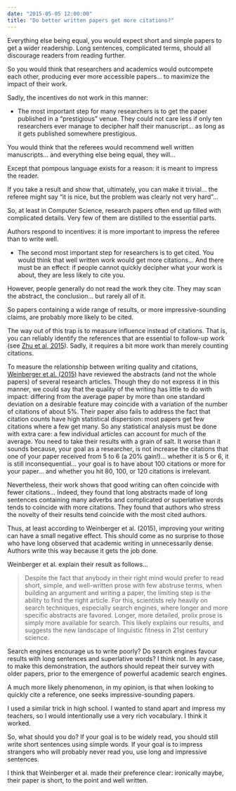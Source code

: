 ```yaml
---
date: "2015-05-05 12:00:00"
title: "Do better written papers get more citations?"
---
```




Everything else being equal, you would expect short and simple papers to get a wider readership. Long sentences, complicated terms, should all discourage readers from reading further.

So you would think that researchers and academics would outcompete each other, producing ever more accessible papers&hellip; to maximize the impact of their work.

Sadly, the incentives do not work in this manner:

- The most important step for many researchers is to get the paper published in a &ldquo;prestigious&rdquo; venue. They could not care less if only ten researchers ever manage to decipher half their manuscript&hellip; as long as it gets published somewhere prestigious.

You would think that the referees would recommend well written manuscripts&hellip; and everything else being equal, they will&hellip;

Except that pompous language exists for a reason: it is meant to impress the reader.

If you take a result and show that, ultimately, you can make it trivial&hellip; the referee might say &ldquo;it is nice, but the problem was clearly not very hard&rdquo;&hellip; 

So, at least in Computer Science, research papers often end up filled with complicated details. Very few of them are distilled to the essential parts.

Authors respond to incentives: it is more important to impress the referee than to write well. 
- The second most important step for researchers is to get cited. You would think that well written work would get more citations&hellip; And there must be an effect: if people cannot quickly decipher what your work is about, they are less likely to cite you.

However, people generally do not read the work they cite. They may scan the abstract, the conclusion&hellip; but rarely all of it.

So papers containing a wide range of results, or more impressive-sounding claims, are probably more likely to be cited.

The way out of this trap is to measure influence instead of citations. That is, you can reliably identify the references that are essential to follow-up work (see [Zhu et al, 2015](http://arxiv.org/abs/1501.06587)). Sadly, it requires a bit more work than merely counting citations.


To measure the relationship between writing quality and citations, [Weinberger et al. (2015)](http://journals.plos.org/ploscompbiol/article?id=10.1371/journal.pcbi.1004205) have reviewed the abstracts (and not the whole papers) of several research articles. Though they do not express it in this manner, we could say that the quality of the writing has little to do with impact: differing from the average paper by more than one standard deviation on a desirable feature may coincide with a variation of the number of citations of about 5%. Their paper also fails to address the fact that citation counts have high statistical dispersion: most papers get few citations where a few get many. So any statistical analysis must be done with extra care: a few individual articles can account for much of the average. You need to take their results with a grain of salt. It worse than it sounds because, your goal as a researcher, is not increase the citations that one of your paper received from 5 to 6 (a 20% gain!)&hellip; whether it is 5 or 6, it is still inconsequential&hellip; your goal is to have about 100 citations or more for your paper&hellip; and whether you hit 80, 100, or 120 citations is irrelevant.

Nevertheless, their work shows that good writing can often coincide with fewer citations&hellip; Indeed, they found that long abstracts made of long sentences containing many adverbs and complicated or superlative words tends to coincide with more citations. They found that authors who stress the novelty of their results tend coincide with the most cited authors.

Thus, at least according to Weinberger et al. (2015), improving your writing can have a small negative effect. This should come as no surprise to those who have long observed that academic writing in unnecessarily dense. Authors write this way because it gets the job done.

Weinberger et al. explain their result as follows&hellip;

> Despite the fact that anybody in their right mind would prefer to read short, simple, and well-written prose with few abstruse terms, when building an argument and writing a paper, the limiting step is the ability to find the right article. For this, scientists rely heavily on search techniques, especially search engines, where longer and more specific abstracts are favored. Longer, more detailed, prolix prose is simply more available for search. This likely explains our results, and suggests the new landscape of linguistic fitness in 21st century science.


Search engines encourage us to write poorly? Do search engines favour results with long sentences and superlative words? I think not. In any case, to make this demonstration, the authors should repeat their survey with older papers, prior to the emergence of powerful academic search engines. 

A much more likely phenomenon, in my opinion, is that when looking to quickly cite a reference, one seeks impressive-sounding papers.

I used a similar trick in high school. I wanted to stand apart and impress my teachers, so I would intentionally use a very rich vocabulary. I think it worked.

So, what should you do? If your goal is to be widely read, you should still write short sentences using simple words. If your goal is to impress strangers who will probably never read you, use long and impressive sentences.

I think that Weinberger et al. made their preference clear: ironically maybe, their paper is short, to the point and well written.

